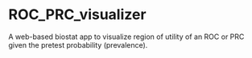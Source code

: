 # ROC_PRC_visualizer
A web-based biostat app to visualize region of utility of an ROC or PRC given the pretest probability (prevalence).
